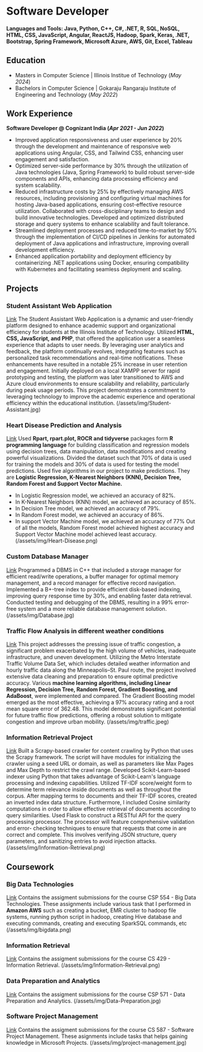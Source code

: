 # Software Developer
#### Languages and Tools: Java, Python, C++, C#, .NET, R, SQL, NoSQL, HTML, CSS, JavaScript, Angular, ReactJS, Hadoop, Spark, Keras, .NET, Bootstrap, Spring Framework, Microsoft Azure, AWS, Git, Excel, Tableau

## Education
- Masters in Computer Science | Illinois Institue of Technology (_May 2024_)
- Bachelors in Computer Science | Gokaraju Rangaraju Institute of Engineering and Technology (_May 2022_)

## Work Experience
**Software Developer @ Cognizant India (_Apr 2021 - Jun 2022_)**
- Improved application responsiveness and user experience by 20% through the development and maintenance of responsive web applications using Angular, CSS, and Tailwind CSS, enhancing user engagement and satisfaction.
- Optimized server-side performance by 30% through the utilization of Java technologies (Java, Spring Framework) to build robust server-side components and APIs, enhancing data processing efficiency and system scalability.
- Reduced infrastructure costs by 25% by effectively managing AWS resources, including provisioning and configuring virtual machines for hosting Java-based applications, ensuring cost-effective resource utilization. Collaborated with cross-disciplinary teams to design and build innovative technologies. Developed and optimized distributed storage and query systems to enhance scalability and fault tolerance.
- Streamlined deployment processes and reduced time-to-market by 50% through the implementation of CI/CD pipelines in Jenkins for automated deployment of Java applications and infrastructure, improving overall development efficiency.
- Enhanced application portability and deployment efficiency by containerizing .NET applications using Docker, ensuring compatibility with Kubernetes and facilitating seamless deployment and scaling.

## Projects
### Student Assistant Web Application
[Link](https://github.com/Shiva-Sankar-07/Student-Assistant-Web-Application)
The Student Assistant Web Application is a dynamic and user-friendly platform designed to enhance academic support and organizational efficiency for students at the Illinois Institute of Technology. Utilized **HTML, CSS, JavaScript, and PHP**, that offered the application user a seamless experience that adapts to user needs. By leveraging user analytics and feedback, the platform continually evolves, integrating features such as personalized task recommendations and real-time notifications. These enhancements have resulted in a notable 25% increase in user retention and engagement. Initially deployed on a local XAMPP server for rapid prototyping and testing, the platform was later transitioned to AWS and Azure cloud environments to ensure scalability and reliability, particularly during peak usage periods. This project demonstrates a commitment to leveraging technology to improve the academic experience and operational efficiency within the educational institution.
(/assets/img/Student-Assistant.jpg)

### Heart Disease Prediction and Analysis
[Link](https://github.com/Shiva-Sankar-07/Heart-Disease-Prediction-and-Analysis)
Used **Rpart, rpart.plot, ROCR and tidyverse** packages form **R programming language**  for building classification and regression models using decision trees, data manipulation, data modifications and creating powerful visualizations. Divided the dataset such that 70% of data is used for training the models and 30% of data is used for testing the model predictions. Used five algorithms in our project to make predictions. They are **Logistic Regression, K-Nearest Neighbors (KNN), Decision Tree, Random Forest and Support Vector Machine.**
- In Logistic Regression model, we achieved an accuracy of 82%.
- In K-Nearest Neighbors (KNN) model, we achieved an accuracy of 85%.
- In Decision Tree model, we achieved an accuracy of 79%.
- In Random Forest model, we achieved an accuracy of 86%.
- In support Vector Machine model, we achieved an accuracy of 77%
Out of all the models, Random Forest model achieved highest accuracy and Support Vector Machine model achieved least accuracy.
(/assets/img/Heart-Disease.png)

### Custom Database Manager
[Link](https://github.com/Shiva-Sankar-07/Custom_Database_Manager)
Programmed a DBMS in C++ that included a storage manager for efficient read/write operations, a buffer manager for optimal memory management, and a record manager for effective record navigation. Implemented a B+-tree index to provide efficient disk-based indexing, improving query response time by 30%, and enabling faster data retrieval. Conducted testing and debugging of the DBMS, resulting in a 99% error-free system and a more reliable database management solution.
(/assets/img/Database.jpg)

### Traffic Flow Analysis in different weather conditions
[Link](https://github.com/Shiva-Sankar-07/ML_PROJECT_FALL22)
This project addresses the pressing issue of traffic congestion, a significant problem exacerbated by the high volume of vehicles, inadequate infrastructure, and uneven development. Utilizing the Metro Interstate Traffic Volume Data Set, which includes detailed weather information and hourly traffic data along the Minneapolis–St. Paul route, the project involved extensive data cleaning and preparation to ensure optimal predictive accuracy. Various **machine learning algorithms, including Linear Regression, Decision Tree, Random Forest, Gradient Boosting, and AdaBoost**, were implemented and compared. The Gradient Boosting model emerged as the most effective, achieving a 97% accuracy rating and a root mean square error of 362.48. This model demonstrates significant potential for future traffic flow predictions, offering a robust solution to mitigate congestion and improve urban mobility.
(/assets/img/traffic.jpeg)

### Information Retrieval Project
[Link](https://github.com/Shiva-Sankar-07/IR_Project)
Built a Scrapy-based crawler for content crawling by Python that uses the Scrapy framework. The script will have modules for initializing the crawler using a seed URL or domain, as well as parameters like Max Pages and Max Depth to restrict the crawl range. Developed Scikit-Learn-based indexer using Python that takes advantage of Scikit-Learn's language processing and indexing capabilities. Utilized TF-IDF score/weight form to determine term relevance inside documents as well as throughout the corpus. After mapping terms to documents and their TF-IDF scores, created an inverted index data structure. Furthermore, I included Cosine similarity computations in order to allow effective retrieval of documents according to query similarities. Used Flask to construct a RESTful API for the query processing processor. The processor will feature comprehensive validation and error-
checking techniques to ensure that requests that come in are correct and complete. This involves verifying JSON structure, query parameters, and sanitizing entries to avoid injection attacks.
(/assets/img/Information-Retrieval.png)

## Coursework
### Big Data Technologies
[Link](https://github.com/Shiva-Sankar-07/Big-Data-Technologies)
Contains the assigment submissions for the course CSP 554 - Big Data Technologies. These assignments include various task that I performed in **Amazon AWS** such as creating a bucket, EMR cluster to hadoop file systems, running python script in hadoop, creating Hive database and executing commands, creating and executing SparkSQL commands, etc
(/assets/img/bigdata.png)

### Information Retrieval
[Link](https://github.com/Shiva-Sankar-07/Information-Retrieval)
Contains the assigment submissions for the course CS 429 - Information Retrieval.
(/assets/img/Information-Retrieval.png)

### Data Preparation and Analytics
[Link](https://github.com/Shiva-Sankar-07/Data-Preparation-and-Analytics)
Contains the assigment submissions for the course CSP 571 - Data Preparation and Analytics.
(/assets/img/Data-Preparation.jpg)

### Software Project Management
[Link](https://github.com/Shiva-Sankar-07/Software-Project-Management)
Contains the assigment submissions for the course CS 587 - Software Project Management. These asignments include tasks that helps gaining knowledge in Microsoft Projects.
(/assets/img/project-management.jpg)
